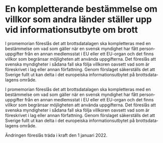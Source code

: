 # En kompletterande bestämmelse om villkor som andra länder ställer upp vid informationsutbyte om brott

I promemorian föreslås det att brotts­data­lagen ska komp­letteras med en bestäm­melse om vad som gäller när en svensk myndighet har fått person­uppgifter från en annan medlems­stat i EU eller ett EU-organ och det finns villkor som begränsar möjlig­heten att använda upp­gifterna. Det föreslås att svenska myndig­heter i sådana fall ska följa vill­koren oavsett vad som är före­skrivet i lag eller annan författ­ning. Genom förslaget säker­ställs det att Sverige fullt ut kan delta i det europeiska infor­ma­tions­utbytet på brotts­data­lagens område.

I promemorian föreslås det att brotts­data­lagen ska komp­letteras med en bestäm­melse om vad som gäller när en svensk myndighet har fått person­uppgifter från en annan medlems­stat i EU eller ett EU-organ och det finns villkor som begränsar möjlig­heten att använda upp­gifterna. Det föreslås att svenska myndig­heter i sådana fall ska följa vill­koren oavsett vad som är före­skrivet i lag eller annan författ­ning. Genom förslaget säker­ställs det att Sverige fullt ut kan delta i det europeiska infor­ma­tions­utbytet på brotts­data­lagens område.

Ändringen före­slås träda i kraft den 1 januari 2022.
